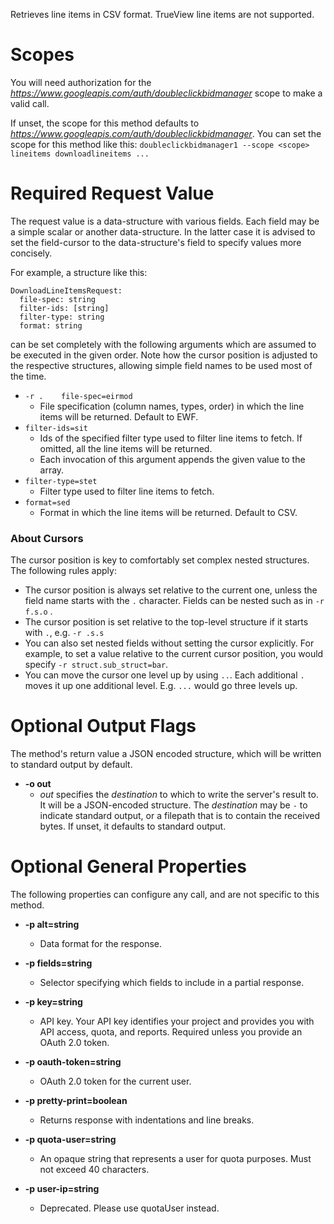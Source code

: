 Retrieves line items in CSV format. TrueView line items are not supported.
# Scopes

You will need authorization for the *https://www.googleapis.com/auth/doubleclickbidmanager* scope to make a valid call.

If unset, the scope for this method defaults to *https://www.googleapis.com/auth/doubleclickbidmanager*.
You can set the scope for this method like this: `doubleclickbidmanager1 --scope <scope> lineitems downloadlineitems ...`
# Required Request Value

The request value is a data-structure with various fields. Each field may be a simple scalar or another data-structure.
In the latter case it is advised to set the field-cursor to the data-structure's field to specify values more concisely.

For example, a structure like this:
```
DownloadLineItemsRequest:
  file-spec: string
  filter-ids: [string]
  filter-type: string
  format: string

```

can be set completely with the following arguments which are assumed to be executed in the given order. Note how the cursor position is adjusted to the respective structures, allowing simple field names to be used most of the time.

* `-r .    file-spec=eirmod`
    - File specification (column names, types, order) in which the line items will be returned. Default to EWF.
* `filter-ids=sit`
    - Ids of the specified filter type used to filter line items to fetch. If omitted, all the line items will be returned.
    - Each invocation of this argument appends the given value to the array.
* `filter-type=stet`
    - Filter type used to filter line items to fetch.
* `format=sed`
    - Format in which the line items will be returned. Default to CSV.


### About Cursors

The cursor position is key to comfortably set complex nested structures. The following rules apply:

* The cursor position is always set relative to the current one, unless the field name starts with the `.` character. Fields can be nested such as in `-r f.s.o` .
* The cursor position is set relative to the top-level structure if it starts with `.`, e.g. `-r .s.s`
* You can also set nested fields without setting the cursor explicitly. For example, to set a value relative to the current cursor position, you would specify `-r struct.sub_struct=bar`.
* You can move the cursor one level up by using `..`. Each additional `.` moves it up one additional level. E.g. `...` would go three levels up.


# Optional Output Flags

The method's return value a JSON encoded structure, which will be written to standard output by default.

* **-o out**
    - *out* specifies the *destination* to which to write the server's result to.
      It will be a JSON-encoded structure.
      The *destination* may be `-` to indicate standard output, or a filepath that is to contain the received bytes.
      If unset, it defaults to standard output.
# Optional General Properties

The following properties can configure any call, and are not specific to this method.

* **-p alt=string**
    - Data format for the response.

* **-p fields=string**
    - Selector specifying which fields to include in a partial response.

* **-p key=string**
    - API key. Your API key identifies your project and provides you with API access, quota, and reports. Required unless you provide an OAuth 2.0 token.

* **-p oauth-token=string**
    - OAuth 2.0 token for the current user.

* **-p pretty-print=boolean**
    - Returns response with indentations and line breaks.

* **-p quota-user=string**
    - An opaque string that represents a user for quota purposes. Must not exceed 40 characters.

* **-p user-ip=string**
    - Deprecated. Please use quotaUser instead.
